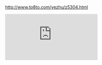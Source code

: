 http://www.to8to.com/yezhu/z5304.html


![1][1]

[1]: https://zh.numberempire.com/latexequationeditor.php?tex=%5Cfrac%7B%5Cpartial%20f%7D%7B%5Cpartial%20x%7D%20%3D%202%5C%2C%5Csqrt%7Ba%7D%5C%2Cx
